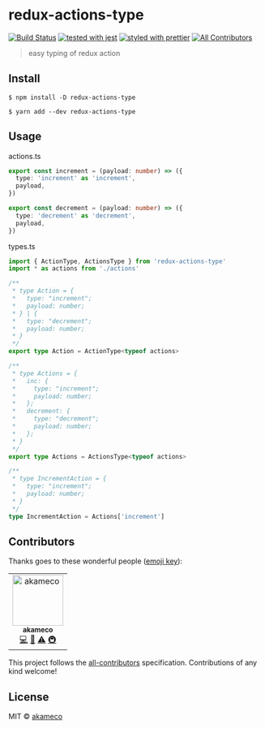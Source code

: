 # redux-actions-type

[![Build Status](https://travis-ci.com/akameco/redux-actions-type.svg?branch=master)](https://travis-ci.com/akameco/redux-actions-type)
[![tested with jest](https://img.shields.io/badge/tested_with-jest-99424f.svg)](https://github.com/facebook/jest)
[![styled with prettier](https://img.shields.io/badge/styled_with-prettier-ff69b4.svg)](https://github.com/prettier/prettier)
[![All Contributors](https://img.shields.io/badge/all_contributors-1-orange.svg?style=flat-square)](#contributors)

> easy typing of redux action

## Install

```
$ npm install -D redux-actions-type
```

```
$ yarn add --dev redux-actions-type
```

## Usage

actions.ts

```ts
export const increment = (payload: number) => ({
  type: 'increment' as 'increment',
  payload,
})

export const decrement = (payload: number) => ({
  type: 'decrement' as 'decrement',
  payload,
})
```

types.ts

```ts
import { ActionType, ActionsType } from 'redux-actions-type'
import * as actions from './actions'

/**
 * type Action = {
 *   type: "increment";
 *   payload: number;
 * } | {
 *   type: "decrement";
 *   payload: number;
 * }
 */
export type Action = ActionType<typeof actions>

/**
 * type Actions = {
 *   inc: {
 *     type: "increment";
 *     payload: number;
 *   };
 *   decrement: {
 *     type: "decrement";
 *     payload: number;
 *   };
 * }
 */
export type Actions = ActionsType<typeof actions>

/**
 * type IncrementAction = {
 *   type: "increment";
 *   payload: number;
 * }
 */
type IncrementAction = Actions['increment']
```

## Contributors

Thanks goes to these wonderful people ([emoji key](https://github.com/kentcdodds/all-contributors#emoji-key)):

<!-- ALL-CONTRIBUTORS-LIST:START - Do not remove or modify this section -->
<!-- prettier-ignore -->
<table><tr><td align="center"><a href="http://akameco.github.io"><img src="https://avatars2.githubusercontent.com/u/4002137?v=4" width="100px;" alt="akameco"/><br /><sub><b>akameco</b></sub></a><br /><a href="https://github.com/akameco/eslint-checker/commits?author=akameco" title="Code">💻</a> <a href="https://github.com/akameco/eslint-checker/commits?author=akameco" title="Documentation">📖</a> <a href="https://github.com/akameco/eslint-checker/commits?author=akameco" title="Tests">⚠️</a> <a href="#infra-akameco" title="Infrastructure (Hosting, Build-Tools, etc)">🚇</a></td></tr></table>

<!-- ALL-CONTRIBUTORS-LIST:END -->

This project follows the [all-contributors](https://github.com/kentcdodds/all-contributors) specification. Contributions of any kind welcome!

## License

MIT © [akameco](http://akameco.github.io)
